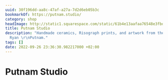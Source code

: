 ```yaml
---
uuid: 30f196dd-aa8c-47af-a27a-7d2d6eb05b3c
bookmarkOf: https://putnam.studio/
category: shop
headImage: http://static1.squarespace.com/static/61b4e13aafaa76548e3fbdc5/t/6331b14bf9339c7db96bbe97/1664201050670/Mug-and-Cups-Hero-08.png?format=1500w
title: Putnam Studio
description: "Handmade ceramics, Risograph prints, and artwork from the studio of
  Ryan \r\nPutnam."
tags: []
date: 2022-09-26 23:36:30.982217000 +02:00
---
```

# Putnam Studio

